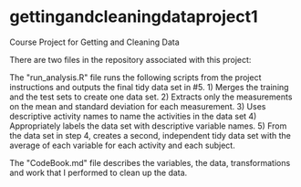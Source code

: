 # gettingandcleaningdataproject1
Course Project for Getting and Cleaning Data

There are two files in the repository associated with this project:

The "run_analysis.R" file runs the following scripts from the project instructions and outputs the final tidy data set in #5. 1) Merges the training and the test sets to create one data set. 2) Extracts only the measurements on the mean and standard deviation for each measurement. 3) Uses descriptive activity names to name the activities in the data set 4) Appropriately labels the data set with descriptive variable names. 5) From the data set in step 4, creates a second, independent tidy data set with the average of each variable for each activity and each subject.

The "CodeBook.md" file describes the variables, the data, transformations and work that I performed to clean up the data.
